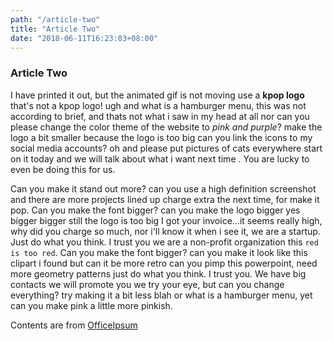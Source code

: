 ```yaml
---
path: "/article-two"
title: "Article Two"
date: "2018-06-11T16:23:03+08:00"
---
```


### Article Two

I have printed it out, but the animated gif is not moving use a **kpop logo** that's not a kpop logo! ugh and what is a hamburger menu, this was not according to brief, and thats not what i saw in my head at all nor can you please change the color theme of the website to _pink and purple_? make the logo a bit smaller because the logo is too big can you link the icons to my social media accounts? oh and please put pictures of cats everywhere start on it today and we will talk about what i want next time . You are lucky to even be doing this for us.

Can you make it stand out more? can you use a high definition screenshot and there are more projects lined up charge extra the next time, for make it pop. Can you make the font bigger? can you make the logo bigger yes bigger bigger still the logo is too big I got your invoice...it seems really high, why did you charge so much, nor i'll know it when i see it, we are a startup. Just do what you think. I trust you we are a non-profit organization this `red is too red`. Can you make the font bigger? can you make it look like this clipart i found but can it be more retro can you pimp this powerpoint, need more geometry patterns just do what you think. I trust you. We have big contacts we will promote you we try your eye, but can you change everything? try making it a bit less blah or what is a hamburger menu, yet can you make pink a little more pinkish.

Contents are from [OfficeIpsum](http://officeipsum.com/)
